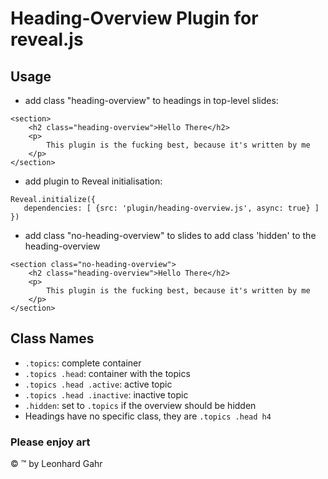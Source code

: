 # Heading-Overview Plugin for reveal.js  
## Usage  

+ add class "heading-overview" to headings in top-level slides:
```
<section>
    <h2 class="heading-overview">Hello There</h2>
    <p>
        This plugin is the fucking best, because it's written by me
    </p>
</section>
```

+ add plugin to Reveal initialisation:  
```
Reveal.initialize({
   dependencies: [ {src: 'plugin/heading-overview.js', async: true} ]
})
```

+ add class "no-heading-overview" to slides to add class 'hidden' to the heading-overview
```
<section class="no-heading-overview">
    <h2 class="heading-overview">Hello There</h2>
    <p>
        This plugin is the fucking best, because it's written by me
    </p>
</section>
```

## Class Names
+ ``.topics``: complete container
+ ``.topics .head``: container with the topics
+ ``.topics .head .active``: active topic
+ ``.topics .head .inactive``: inactive topic
+ ``.hidden``: set to ``.topics`` if the overview should be hidden
+ Headings have no specific class, they are ``.topics .head h4``
  
### Please enjoy art  

&copy; &trade; by Leonhard Gahr